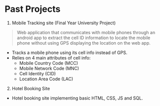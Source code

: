 # Past Projects
1. Mobile Tracking site (Final Year University Project)
>Web application that communicates with mobile phones through an android app to extract the cell ID information to locate the mobile phone without using GPS displaying the location on the web app.

  * Tracks a mobile phone using its cell info instead of GPS.
  * Relies on 4 main attributes of cell info:
    * Mobile Country Code (MCC)
    * Mobile Network Code (MNC)
    * Cell Identity (CID)
    * Location Area Code (LAC)
2. Hotel Booking Site
  * Hotel booking site implementing basic HTML, CSS, JS and SQL. 
